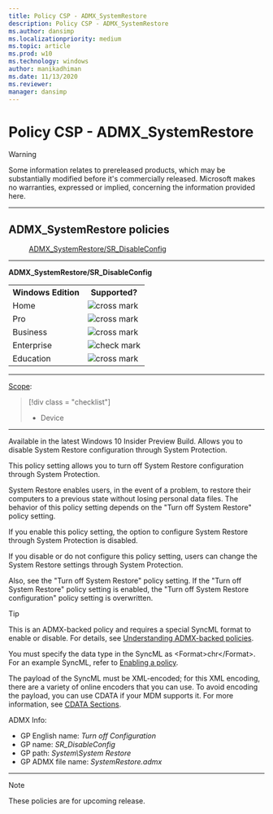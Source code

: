 ```yaml
---
title: Policy CSP - ADMX_SystemRestore
description: Policy CSP - ADMX_SystemRestore
ms.author: dansimp
ms.localizationpriority: medium
ms.topic: article
ms.prod: w10
ms.technology: windows
author: manikadhiman
ms.date: 11/13/2020
ms.reviewer: 
manager: dansimp
---
```


# Policy CSP - ADMX_SystemRestore
> [!WARNING]
> Some information relates to prereleased products, which may be substantially modified before it's commercially released. Microsoft makes no warranties, expressed or implied, concerning the information provided here.

<hr/>

<!--Policies-->
## ADMX_SystemRestore policies  

<dl>
  <dd>
    <a href="#admx-systemrestore-sr-disableconfig">ADMX_SystemRestore/SR_DisableConfig</a>
  </dd>
</dl>


<hr/>

<!--Policy-->
<a href="" id="admx-systemrestore-sr-disableconfig"></a>**ADMX_SystemRestore/SR_DisableConfig**  

<!--SupportedSKUs-->
<table>
<tr>
    <th>Windows Edition</th>
    <th>Supported?</th>
</tr>
<tr>
    <td>Home</td>
    <td><img src="images/crossmark.png" alt="cross mark" /></td>
</tr>
<tr>
    <td>Pro</td>
    <td><img src="images/crossmark.png" alt="cross mark" /></td>
</tr>
<tr>
    <td>Business</td>
    <td><img src="images/crossmark.png" alt="cross mark" /></td>
</tr>
<tr>
    <td>Enterprise</td>
    <td><img src="images/checkmark.png" alt="check mark" /></td>
</tr>
<tr>
    <td>Education</td>
    <td><img src="images/crossmark.png" alt="cross mark" /></td>
</tr>
</table>

<!--/SupportedSKUs-->
<hr/>

<!--Scope-->
[Scope](./policy-configuration-service-provider.md#policy-scope):

> [!div class = "checklist"]
> * Device

<hr/>

<!--/Scope-->
<!--Description-->
Available in the latest Windows 10 Insider Preview Build. Allows you to disable System Restore configuration through System Protection.

This policy setting allows you to turn off System Restore configuration through System Protection.

System Restore enables users, in the event of a problem, to restore their computers to a previous state without losing personal data files. The behavior of this policy setting depends on the "Turn off System Restore" policy setting.

If you enable this policy setting, the option to configure System Restore through System Protection is disabled.

If you disable or do not configure this policy setting, users can change the System Restore settings through System Protection.

Also, see the "Turn off System Restore" policy setting. If the "Turn off System Restore" policy setting is enabled, the "Turn off System Restore configuration" policy setting is overwritten.

<!--/Description-->
> [!TIP]
> This is an ADMX-backed policy and requires a special SyncML format to enable or disable. For details, see [Understanding ADMX-backed policies](./understanding-admx-backed-policies.md).
> 
> You must specify the data type in the SyncML as &lt;Format&gt;chr&lt;/Format&gt;. For an example SyncML, refer to [Enabling a policy](./understanding-admx-backed-policies.md#enabling-a-policy).
> 
> The payload of the SyncML must be XML-encoded; for this XML encoding, there are a variety of online encoders that you can use. To avoid encoding the payload, you can use CDATA if your MDM supports it. For more information, see [CDATA Sections](http://www.w3.org/TR/REC-xml/#sec-cdata-sect).

<!--ADMXBacked-->
ADMX Info:  
-   GP English name: *Turn off Configuration*
-   GP name: *SR_DisableConfig*
-   GP path: *System\System Restore*
-   GP ADMX file name: *SystemRestore.admx*

<!--/ADMXBacked-->
<!--/Policy-->
<hr/>

> [!NOTE]
> These policies are for upcoming release.

<!--/Policies-->

